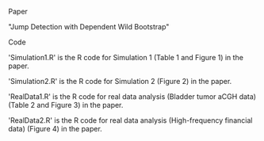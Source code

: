  Paper 
 
 "Jump Detection with Dependent Wild Bootstrap"
 
Code

'Simulation1.R' is the R code for Simulation 1 (Table 1 and Figure 1) in the paper.

'Simulation2.R' is the R code for Simulation 2 (Figure 2) in the paper.

'RealData1.R' is the R code for real data analysis (Bladder tumor aCGH data) (Table 2 and Figure 3) in the paper.

'RealData2.R' is the R code for real data analysis (High-frequency financial data) (Figure 4) in the paper.

